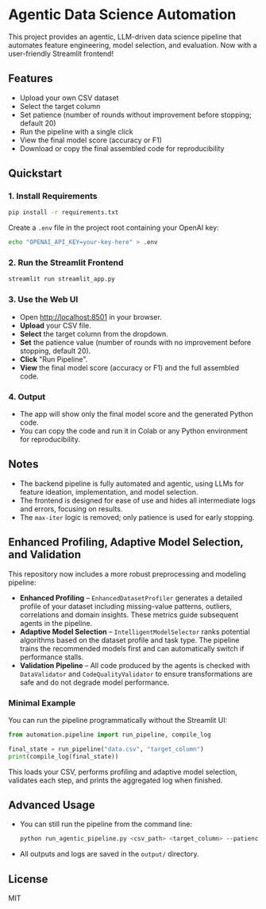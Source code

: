 # Agentic Data Science Automation

This project provides an agentic, LLM-driven data science pipeline that automates feature engineering, model selection, and evaluation. Now with a user-friendly Streamlit frontend!

## Features
- Upload your own CSV dataset
- Select the target column
- Set patience (number of rounds without improvement before stopping; default 20)
- Run the pipeline with a single click
- View the final model score (accuracy or F1)
- Download or copy the final assembled code for reproducibility

## Quickstart

### 1. Install Requirements
```bash
pip install -r requirements.txt
```

Create a `.env` file in the project root containing your OpenAI key:

```bash
echo "OPENAI_API_KEY=your-key-here" > .env
```

### 2. Run the Streamlit Frontend
```bash
streamlit run streamlit_app.py
```

### 3. Use the Web UI
- Open [http://localhost:8501](http://localhost:8501) in your browser.
- **Upload** your CSV file.
- **Select** the target column from the dropdown.
- **Set** the patience value (number of rounds with no improvement before stopping, default 20).
- **Click** "Run Pipeline".
- **View** the final model score (accuracy or F1) and the full assembled code.

### 4. Output
- The app will show only the final model score and the generated Python code.
- You can copy the code and run it in Colab or any Python environment for reproducibility.

## Notes
- The backend pipeline is fully automated and agentic, using LLMs for feature ideation, implementation, and model selection.
- The frontend is designed for ease of use and hides all intermediate logs and errors, focusing on results.
- The `max-iter` logic is removed; only patience is used for early stopping.

## Enhanced Profiling, Adaptive Model Selection, and Validation

This repository now includes a more robust preprocessing and modeling pipeline:

- **Enhanced Profiling** – `EnhancedDatasetProfiler` generates a detailed profile
  of your dataset including missing-value patterns, outliers, correlations and
  domain insights. These metrics guide subsequent agents in the pipeline.
- **Adaptive Model Selection** – `IntelligentModelSelector` ranks potential
  algorithms based on the dataset profile and task type. The pipeline trains the
  recommended models first and can automatically switch if performance stalls.
- **Validation Pipeline** – All code produced by the agents is checked with
  `DataValidator` and `CodeQualityValidator` to ensure transformations are safe
  and do not degrade model performance.

### Minimal Example

You can run the pipeline programmatically without the Streamlit UI:

```python
from automation.pipeline import run_pipeline, compile_log

final_state = run_pipeline("data.csv", "target_column")
print(compile_log(final_state))
```

This loads your CSV, performs profiling and adaptive model selection, validates
each step, and prints the aggregated log when finished.

## Advanced Usage
- You can still run the pipeline from the command line:
  ```bash
  python run_agentic_pipeline.py <csv_path> <target_column> --patience 20
  ```
- All outputs and logs are saved in the `output/` directory.

## License
MIT

